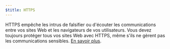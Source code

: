 ```yaml
---
$title: HTTPS
---
```


HTTPS empêche les intrus de falsifier ou d'écouter les communications entre vos sites Web et les navigateurs de vos utilisateurs. Vous devez toujours protéger tous vos sites Web avec HTTPS, même s'ils ne gèrent pas les communications sensibles. [En savoir plus](https://web.dev/why-https-matters/).

